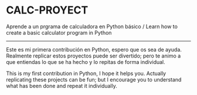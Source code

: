 # CALC-PROYECT
Aprende a un prgrama de calculadora en Python básico / Learn how to create a basic calculator program in Python

______________________________

Este es mi primera contribución en Python, espero que os sea de ayuda. Realmente replicar estos proyectos puede ser divertido; pero te animo a que entiendas lo que se ha hecho y lo repitas de forma individual.


This is my first contribution in Python, I hope it helps you. Actually replicating these projects can be fun; but I encourage you to understand what has been done and repeat it individually.
